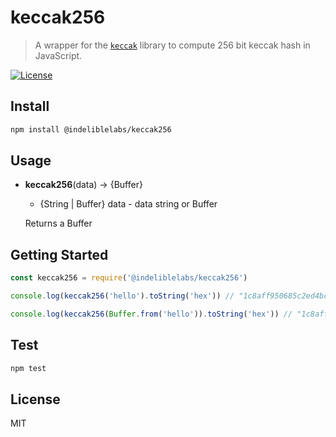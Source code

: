 # keccak256

> A wrapper for the [`keccak`](https://www.npmjs.com/package/keccak) library to compute 256 bit keccak hash in JavaScript.

[![License](http://img.shields.io/badge/license-MIT-blue.svg)](https://raw.githubusercontent.com/indeliblelabs/keccak256/main/LICENSE.md)

## Install

```bash
npm install @indeliblelabs/keccak256
```


## Usage

- **keccak256**(data) -> {Buffer}
  - {String | Buffer} data - data string or Buffer

  Returns a Buffer

## Getting Started

```js
const keccak256 = require('@indeliblelabs/keccak256')

console.log(keccak256('hello').toString('hex')) // "1c8aff950685c2ed4bc3174f3472287b56d9517b9c948127319a09a7a36deac8"

console.log(keccak256(Buffer.from('hello')).toString('hex')) // "1c8aff950685c2ed4bc3174f3472287b56d9517b9c948127319a09a7a36deac8"
```


## Test

```bash
npm test
```

## License

MIT
